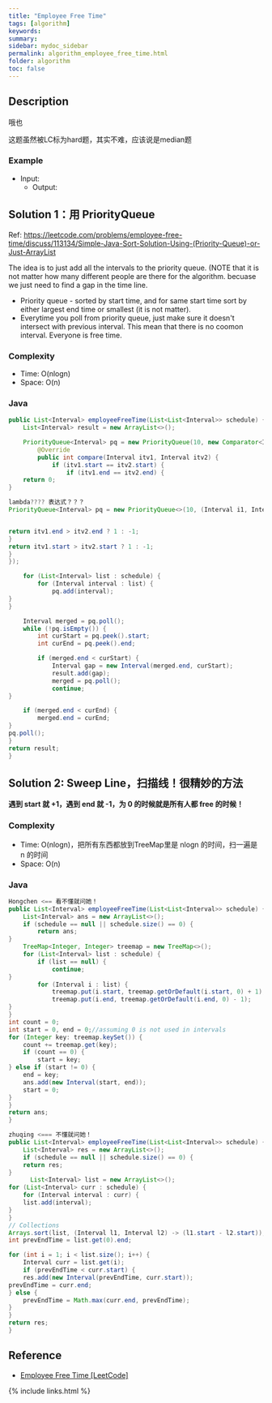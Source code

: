 ```yaml
---
title: "Employee Free Time"
tags: [algorithm]
keywords:
summary:
sidebar: mydoc_sidebar
permalink: algorithm_employee_free_time.html
folder: algorithm
toc: false
---
```


## Description
哦也

这题虽然被LC标为hard题，其实不难，应该说是median题

### Example
* Input: 
  * Output: 

## Solution 1：用 PriorityQueue
Ref: https://leetcode.com/problems/employee-free-time/discuss/113134/Simple-Java-Sort-Solution-Using-(Priority-Queue)-or-Just-ArrayList

The idea is to just add all the intervals to the priority queue. (NOTE that it is not matter how many different people are there for the algorithm. becuase we just need to find a gap in the time line.
* Priority queue - sorted by start time, and for same start time sort by either largest end time or smallest (it is not matter).
* Everytime you poll from priority queue, just make sure it doesn't intersect with previous interval.
This mean that there is no coomon interval. Everyone is free time.

### Complexity
* Time: O(nlogn)
* Space: O(n)

### Java
```java
public List<Interval> employeeFreeTime(List<List<Interval>> schedule) {
	List<Interval> result = new ArrayList<>();

	PriorityQueue<Interval> pq = new PriorityQueue(10, new Comparator<Interval>(){
		@Override
		public int compare(Interval itv1, Interval itv2) {
			if (itv1.start == itv2.start) {
				if (itv1.end == itv2.end) {
	return 0;
}

lambda???? 表达式？？？
PriorityQueue<Interval> pq = new PriorityQueue<>(10, (Interval i1, Interval i2) -> (i1.start - i2.start == 0 ? i1.end - i2.end : i1.start - i2.start));


return itv1.end > itv2.end ? 1 : -1;
}
return itv1.start > itv2.start ? 1 : -1;
}
});

	for (List<Interval> list : schedule) {
		for (Interval interval : list) {
			pq.add(interval);
}
}

	Interval merged = pq.poll();
	while (!pq.isEmpty()) {
		int curStart = pq.peek().start;
		int curEnd = pq.peek().end;

		if (merged.end < curStart) {
			Interval gap = new Interval(merged.end, curStart);
			result.add(gap);
			merged = pq.poll();
			continue;
}

	if (merged.end < curEnd) {
		merged.end = curEnd;
}
pq.poll();
}
return result;
}
```

## Solution 2: Sweep Line，扫描线！很精妙的方法
**遇到 start 就 +1，遇到 end 就 -1，为 0 的时候就是所有人都 free 的时候！**

### Complexity
* Time: O(nlogn)，把所有东西都放到TreeMap里是 nlogn 的时间，扫一遍是 n 的时间
* Space: O(n)

### Java
```java
Hongchen <== 看不懂就问她！
public List<Interval> employeeFreeTime(List<List<Interval>> schedule) {
	List<Interval> ans = new ArrayList<>();
	if (schedule == null || schedule.size() == 0) {
		return ans;
}
	TreeMap<Integer, Integer> treemap = new TreeMap<>();
	for (List<Interval> list : schedule) {
		if (list == null) {
			continue;
}
		for (Interval i : list) {
			treemap.put(i.start, treemap.getOrDefault(i.start, 0) + 1);
			treemap.put(i.end, treemap.getOrDefault(i.end, 0) - 1);
}
}
int count = 0;
int start = 0, end = 0;//assuming 0 is not used in intervals
for (Integer key: treemap.keySet()) {
	count += treemap.get(key);
	if (count == 0) {
		start = key;
} else if (start != 0) {
	end = key;
	ans.add(new Interval(start, end));
	start = 0;
}
}
return ans;
}
```

```java
zhuqing <=== 不懂就问她！
public List<Interval> employeeFreeTime(List<List<Interval>> schedule) {
	List<Interval> res = new ArrayList<>();
	if (schedule == null || schedule.size() == 0) {
	return res;
}
      List<Interval> list = new ArrayList<>();
for (List<Interval> curr : schedule) {
	for (Interval interval : curr) {
	list.add(interval);
}
}
// Collections
Arrays.sort(list, (Interval l1, Interval l2) -> (l1.start - l2.start));
int prevEndTime = list.get(0).end;

for (int i = 1; i < list.size(); i++) {
	Interval curr = list.get(i);
	if (prevEndTime < curr.start) {
	res.add(new Interval(prevEndTime, curr.start));
prevEndTime = curr.end;
} else {
	prevEndTime = Math.max(curr.end, prevEndTime);
}
}
return res;
}
```

## Reference
* [Employee Free Time [LeetCode]](https://leetcode.com/problems/employee-free-time/description/)

{% include links.html %}
